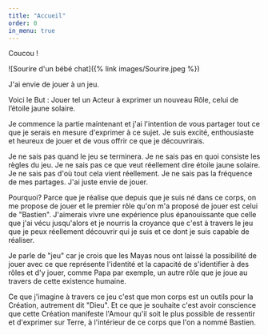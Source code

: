 ```yaml
---
title: "Accueil"
order: 0
in_menu: true
---
```

Coucou !

![Sourire d'un bébé chat]({% link images/Sourire.jpeg %})

J'ai envie de jouer à un jeu.

Voici le But : Jouer tel un Acteur à exprimer un nouveau Rôle, celui de l’étoile jaune solaire.

Je commence la partie maintenant et j'ai l'intention de vous partager tout ce que je serais en mesure d'exprimer à ce sujet.
Je suis excité, enthousiaste et heureux de jouer et de vous offrir ce que je découvrirais.



Je ne sais pas quand le jeu se terminera.
Je ne sais pas en quoi consiste les règles du jeu.
Je ne sais pas ce que veut réellement dire étoile jaune solaire.
Je ne sais pas d'où tout cela vient réellement.
Je ne sais pas la fréquence de mes partages.
J'ai juste envie de jouer.

Pourquoi?
Parce que je réalise que depuis que je suis né dans ce corps, on me propose de jouer et le premier rôle qu'on m'a proposé de jouer est celui de "Bastien".
J'aimerais vivre une expérience plus épanouissante que celle que j'ai vécu jusqu'alors et je nourris la croyance que c'est à travers le jeu que je peux réellement découvrir qui je suis et ce dont je suis capable de réaliser.

Je parle de "jeu" car je crois que les Mayas nous ont laissé la possibilité de jouer avec ce que représente l'identité et la capacité de s'identifier à des rôles et d'y jouer, comme Papa par exemple, un autre rôle que je joue au travers de cette existence humaine.




Ce que j'imagine à travers ce jeu c'est que mon corps est un outils pour la Création, autrement dit "Dieu".
Et ce que je souhaite c'est avoir conscience que cette Création manifeste l'Amour qu'il soit le plus possible de ressentir et d'exprimer sur Terre, à l'intérieur de ce corps que l'on a nommé Bastien. 
